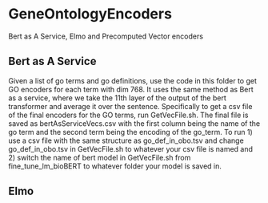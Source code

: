 # GeneOntologyEncoders
Bert as A Service, Elmo and Precomputed Vector encoders

## Bert as A Service 
Given a list of go terms and go definitions, use the code in this folder to get GO encoders for each term with dim 768. It uses the same method as Bert as a service, where we take the 11th layer of the output of the bert transformer and average it over the sentence. Specifically to get a csv file of the final encoders for the GO terms, run GetVecFile.sh. The final file is saved as bertAsServiceVecs.csv with the first column being the name of the go term and the second term being the encoding of the go_term. To run 1) use a csv file with the same structure as go_def_in_obo.tsv and change go_def_in_obo.tsv in GetVecFile.sh to whatever your csv file is named and 2) switch the name of bert model in GetVecFile.sh from fine_tune_lm_bioBERT to whatever folder your model is saved in.

## Elmo

